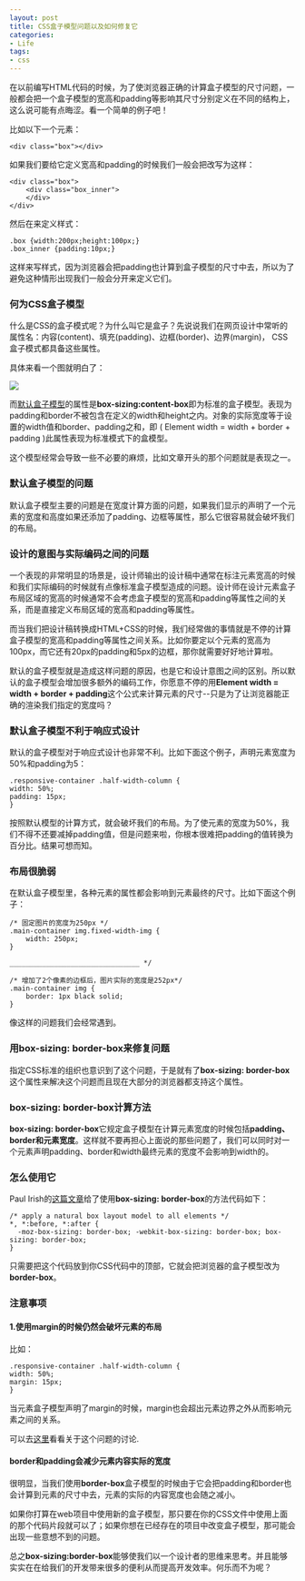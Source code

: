 ```yaml
---
layout: post
title: CSS盒子模型问题以及如何修复它
categories:
- Life
tags:
- css 
---
```


在以前编写HTML代码的时候，为了使浏览器正确的计算盒子模型的尺寸问题，一般都会把一个盒子模型的宽高和padding等影响其尺寸分别定义在不同的结构上，这么说可能有点晦涩。看一个简单的例子吧！

比如以下一个元素：

    <div class="box"></div>

如果我们要给它定义宽高和padding的时候我们一般会把改写为这样：

	<div class="box">
		<div class="box_inner">
		</div>
	</div>

然后在来定义样式：
	
	.box {width:200px;height:100px;}
	.box_inner {padding:10px;}

这样来写样式，因为浏览器会把padding也计算到盒子模型的尺寸中去，所以为了避免这种情形出现我们一般会分开来定义它们。

### 何为CSS盒子模型 ###

什么是CSS的盒子模式呢？为什么叫它是盒子？先说说我们在网页设计中常听的属性名：内容(content)、填充(padding)、边框(border)、边界(margin)， CSS盒子模式都具备这些属性。

具体来看一个图就明白了：

![](http://pic.yupoo.com/reicky_v/Dt75gNS1/medium.jpg)

而[默认盒子模型](http://www.w3schools.com/css/css_boxmodel.asp)的属性是**box-sizing:content-box**即为标准的盒子模型。表现为padding和border不被包含在定义的width和height之内。对象的实际宽度等于设置的width值和border、padding之和，即 ( Element width = width + border + padding )此属性表现为标准模式下的盒模型。

这个模型经常会导致一些不必要的麻烦，比如文章开头的那个问题就是表现之一。

### 默认盒子模型的问题 ###

默认盒子模型主要的问题是在宽度计算方面的问题，如果我们显示的声明了一个元素的宽度和高度如果还添加了padding、边框等属性，那么它很容易就会破坏我们的布局。

### 设计的意图与实际编码之间的问题 ###

一个表现的非常明显的场景是，设计师输出的设计稿中通常在标注元素宽高的时候和我们实际编码的时候就有点像标准盒子模型造成的问题。设计师在设计元素盒子布局区域的宽高的时候通常不会考虑盒子模型的宽高和padding等属性之间的关系，而是直接定义布局区域的宽高和padding等属性。

而当我们把设计稿转换成HTML+CSS的时候，我们经常做的事情就是不停的计算盒子模型的宽高和padding等属性之间关系。比如你要定以个元素的宽高为100px，而它还有20px的padding和5px的边框，那你就需要好好地计算啦。

默认的盒子模型就是造成这样问题的原因，也是它和设计意图之间的区别。所以默认的盒子模型会增加很多额外的编码工作，你愿意不停的用**Element width = width + border + padding**这个公式来计算元素的尺寸--只是为了让浏览器能正确的渲染我们指定的宽度吗？

### 默认盒子模型不利于响应式设计 ###

默认的盒子模型对于响应式设计也非常不利。比如下面这个例子，声明元素宽度为50%和padding为5：

    .responsive-container .half-width-column {
	width: 50%;
	padding: 15px;
	}

按照默认模型的计算方式，就会破坏我们的布局。为了使元素的宽度为50%，我们不得不还要减掉padding值，但是问题来啦，你根本很难把padding的值转换为百分比。结果可想而知。

### 布局很脆弱 ###

在默认盒子模型里，各种元素的属性都会影响到元素最终的尺寸。比如下面这个例子：

    /* 固定图片的宽度为250px */
	.main-container img.fixed-width-img {
		width: 250px;
	}

	________________________________ */
	
	/* 增加了2个像素的边框后，图片实际的宽度是252px*/
	.main-container img {
		border: 1px black solid;
	}

像这样的问题我们会经常遇到。

### 用box-sizing: border-box来修复问题 ###

指定CSS标准的组织也意识到了这个问题，于是就有了**box-sizing: border-box**这个属性来解决这个问题而且现在大部分的浏览器都支持这个属性。

### box-sizing: border-box计算方法 ###

**box-sizing: border-box**它规定盒子模型在计算元素宽度的时候包括**padding、border和元素宽度**。这样就不要再担心上面说的那些问题了，我们可以同时对一个元素声明padding、border和width最终元素的宽度不会影响到width的。

### 怎么使用它 ###

Paul Irish的[这篇文章](http://www.paulirish.com/2012/box-sizing-border-box-ftw/)给了使用**box-sizing: border-box**的方法代码如下：

    /* apply a natural box layout model to all elements */
	*, *:before, *:after {
	  -moz-box-sizing: border-box; -webkit-box-sizing: border-box; box-sizing: border-box;
	}

只需要把这个代码放到你CSS代码中的顶部，它就会把浏览器的盒子模型改为**border-box**。

### 注意事项 ###

#### 1.使用margin的时候仍然会破坏元素的布局 ####

比如：

    .responsive-container .half-width-column {
	width: 50%;
	margin: 15px;
	}

当元素盒子模型声明了margin的时候，margin也会超出元素边界之外从而影响元素之间的关系。

可以去[这里](http://pressupinc.com/blog/2014/01/whats-wrong-css-box-model-fix/)看看关于这个问题的讨论.

#### border和padding会减少元素内容实际的宽度 ####

很明显，当我们使用**border-box**盒子模型的时候由于它会把padding和border也会计算到元素的尺寸中去，元素的实际的内容宽度也会随之减小。

如果你打算在web项目中使用新的盒子模型，那只要在你的CSS文件中使用上面的那个代码片段就可以了；如果你想在已经存在的项目中改变盒子模型，那可能会出现一些意想不到的问题。

总之**box-sizing:border-box**能够使我们以一个设计者的思维来思考。并且能够实实在在给我们的开发带来很多的便利从而提高开发效率。何乐而不为呢？




